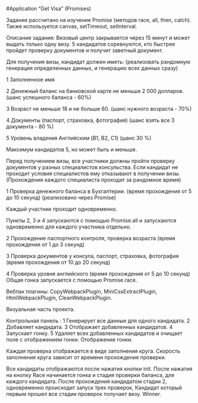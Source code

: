 #Application “Get Visa” (Promises)

Задание рассчитано на изучение Promise (методов race, all, then, catch). Также используется canvas, setTimeout, setInterval.

Описание задания: Визовый центр закрывается через 15 минут и может выдать только одну визу. 5 кандидатов соревнуются, кто быстрее пройдет проверку документов и получит заветный документ.

Для получения визы, кандидат должен иметь: (реализовать рандомную генерация определенных данных, и генерацию всех данных сразу)

1 Заполненное имя

2 Денежный баланс на банковской карте не меньше 2 000 долларов. (шанс успешного баланса - 60%)

3 Возраст не меньше 18 и не больше 60. (шанс нужного возраста - 70%)

4 Документы (паспорт, страховка, фотография) (шанс взять все 3 документа - 80 %)

5 Уровень владения Английским (B1, B2, C1) (шанс 30 %)

Максимум кандидатов 5, но может быть и меньше.

Перед получением визы, все участники должны пройти проверку документов у разных специалистов консульства. Если кандидат не проходит условия специалистов ему отказывают в получении визы. (Прохождения каждого специалиста проходит за рандомное время)

1 Проверка денежного баланса в Бухгалтерии. (время прохождения от 5 до 10 секунд) (реализовано через Promise)

Каждый участник проходит одновременно.

Пункты 2, 3 и 4 запускаются с помощью Promise.all и запускаются одновременно для каждого участника отдельно.

2 Прохождение паспортного контроля, проверка возраста (время прохождения от 1 до 3 секунд)

3 Проверка документов у консула, паспорт, страховка, фотография (время прохождения от 10 до 20 секунд)

4 Проверка уровня английского (время прохождения от 5 до 10 секунд) Общая гонка запускается с помощью Promise.race.

Вебпак плагины: CopyWebpackPlugin, MiniCssExtractPlugin, HtmlWebpackPlugin, CleanWebpackPlugin.

Визуальная часть проекта.

Контрольная панель : 1 Генерирует все данные для одного кандидата. 2 Добавляет кандидата. 3 Отображает добавленных кандидатов. 4 Запускает гонку. 5 Удаляет всех добавленных кандидатов и очищает поле с отображением гонки. Отображение гонки.

Каждая проверка отображается в виде заполнения круга. Скорость заполнения круга зависит от времени прохождения проверки.

Все кандидаты отображаются после нажатия кнопки init.
После нажатия на кнопку Race начинается гонка и стадия проверки баланса, для каждого кандидата.
После прохождения кандидатом стадии 2, одновременно происходит запуск трех проверок, Кандидат который первым прошел все стадии проверок получает визу. Winner.

